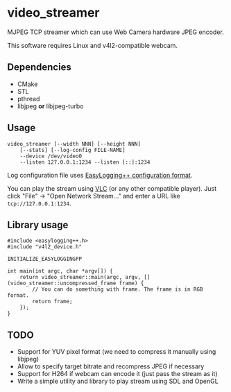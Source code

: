 # video_streamer

MJPEG TCP streamer which can use Web Camera hardware JPEG encoder.

This software requires Linux and v4l2-compatible webcam.

## Dependencies

* CMake
* STL
* pthread
* libjpeg **or** libjpeg-turbo

## Usage

    video_streamer [--width NNN] [--height NNN] 
        [--stats] [--log-config FILE-NAME] 
        --device /dev/video0 
        --listen 127.0.0.1:1234 --listen [::]:1234

Log configuration file uses [EasyLogging++ configuration format](https://github.com/amrayn/easyloggingpp#using-configuration-file).

You can play the stream using [VLC](https://www.videolan.org/) (or any other compatible player). 
Just click "File" -> "Open Network Stream..." and enter a URL like `tcp://127.0.0.1:1234`.

## Library usage

    #include <easylogging++.h>
    #include "v4l2_device.h"
    
    INITIALIZE_EASYLOGGINGPP
    
    int main(int argc, char *argv[]) {
        return video_streamer::main(argc, argv, [](video_streamer::uncompressed_frame frame) {
            // You can do something with frame. The frame is in RGB format.
            return frame;
        });
    }

## TODO

* Support for YUV pixel format (we need to compress it manually using libjpeg)
* Allow to specify target bitrate and recompress JPEG if necessary
* Support for H264 if webcam can encode it (just pass the stream as it)
* Write a simple utility and library to play stream using SDL and OpenGL
